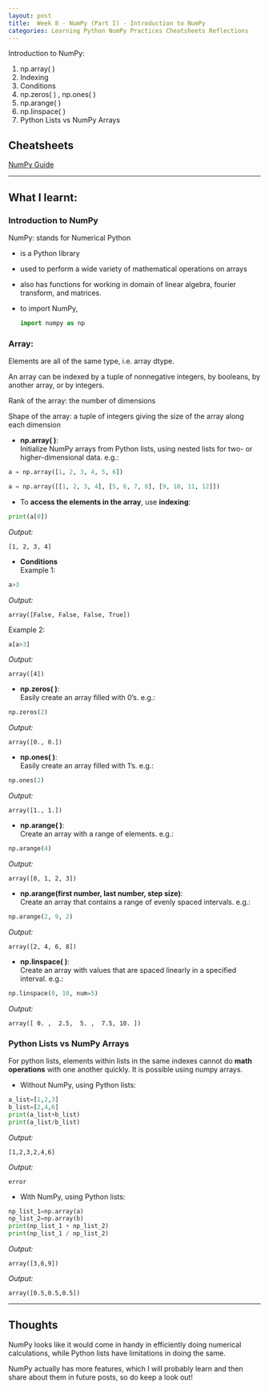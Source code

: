 ```yaml
---
layout: post
title:  Week 8 - NumPy (Part I) - Introduction to NumPy
categories: Learning Python NumPy Practices Cheatsheets Reflections
---
```


Introduction to NumPy:  
1. np.array( )
2. Indexing
3. Conditions
4. np.zeros( ) , np.ones( )
5. np.arange( )
6. np.linspace( )
7. Python Lists vs NumPy Arrays  
  
## Cheatsheets

[NumPy Guide](https://numpy.org/doc/stable/user/absolute_beginners.html)

---

## What I learnt:  

### Introduction to NumPy  
  
NumPy: stands for Numerical Python  
- is a Python library    
- used to perform a wide variety of mathematical operations on arrays  
- also has functions for working in domain of linear algebra, fourier transform, and matrices.  
- to import NumPy,  

    ```python
    import numpy as np
    ```

### Array:  

Elements are all of the same type, i.e. array dtype.  

An array can be indexed by a tuple of nonnegative integers, by booleans, by another array, or by integers.  

Rank of the array: the number of dimensions  

Shape of the array: a tuple of integers giving the size of the array along each dimension   

- **np.array( )**:  
Initialize NumPy arrays from Python lists, using nested lists for two- or higher-dimensional data. e.g.:  
```python
a = np.array([1, 2, 3, 4, 5, 6])
```
```python  
a = np.array([[1, 2, 3, 4], [5, 6, 7, 8], [9, 10, 11, 12]])
```  
- To **access the elements in the array**, use **indexing**:  
```python
print(a[0])
```  
_Output:_
```
[1, 2, 3, 4]
```  
- **Conditions**  
Example 1:
```python
a>3
```  
_Output:_
```
array([False, False, False, True])
```  
Example 2:
```python
a[a>3]
```  
_Output:_
```
array([4])
```
- **np.zeros( )**:  
Easily create an array filled with 0’s. e.g.:
```python
np.zeros(2)
```  
_Output:_
```
array([0., 0.])
```  
- **np.ones( )**:  
Easily create an array filled with 1’s. e.g.:
```python
np.ones(2)
```  
_Output:_
```
array([1., 1.])
```  
- **np.arange( )**:  
Create an array with a range of elements. e.g.:
```python
np.arange(4)
```  
_Output:_
```
array([0, 1, 2, 3])
```  
- **np.arange(first number, last number, step size)**:  
Create an array that contains a range of evenly spaced intervals. e.g.:
```python
np.arange(2, 9, 2)
```  
_Output:_
```
array([2, 4, 6, 8])
```  
- **np.linspace( )**:  
Create an array with values that are spaced linearly in a specified interval. e.g.:
```python
np.linspace(0, 10, num=5)
```  
_Output:_
```
array([ 0. ,  2.5,  5. ,  7.5, 10. ])
```  

### Python Lists vs NumPy Arrays  

For python lists, elements within lists in the same indexes cannot do **math operations** with one another quickly. It is possible using numpy arrays.  

- Without NumPy, using Python lists:  
```python
a_list=[1,2,3]
b_list=[2,4,6]
print(a_list+b_list)
print(a_list/b_list)
```  
_Output:_
```
[1,2,3,2,4,6]
```  
_Output:_
```
error
```  

- With NumPy, using Python lists:  
```python
np_list_1=np.array(a)
np_list_2=np.array(b)
print(np_list_1 + np_list_2)
print(np_list_1 / np_list_2)
```  
_Output:_
```
array([3,6,9])
```  
_Output:_
```
array([0.5,0.5,0.5])  
```  

---

## Thoughts

NumPy looks like it would come in handy in efficiently doing numerical calculations, while Python lists have limitations in doing the same.  

NumPy actually has more features, which I will probably learn and then share about them in future posts, so do keep a look out!